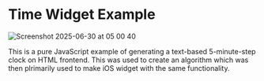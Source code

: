 # Time Widget Example

![Screenshot 2025-06-30 at 05 00 40](https://github.com/user-attachments/assets/7d1aae28-17cc-4146-93bf-b945c2f67164)

This is a pure JavaScript example of generating a text-based 5-minute-step clock on HTML frontend. This was used to create an algorithm which was then plrimarily used to make iOS widget with the same functionality.
